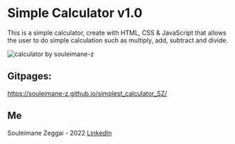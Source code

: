 # Simple Calculator v1.0

This  is  a  simple  calculator, create  with  HTML, CSS & JavaScript  that  allows  the  user  to  do  simple  calculation  such  as  multiply, add, subtract  and  divide.

![calculator by souleimane-z](https://zupimages.net/up/22/18/a3g5.gif)

## Gitpages:

https://souleimane-z.github.io/simplest_calculator_SZ/



## Me
Souleimane Zeggai - 2022
 [LinkedIn](https://www.linkedin.com/in/souleimane-zeggai)
